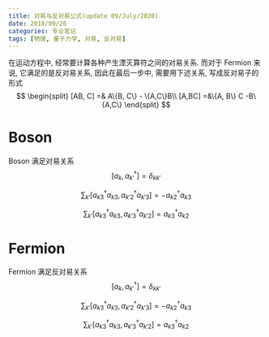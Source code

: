 ```yaml
---
title: 对易与反对易公式(update 09/July/2020)
date: 2018/09/26
categories: 专业笔记
tags: [物理, 量子力学, 对易, 反对易]
---
```


<!-- toc -->

<!-- more -->

在运动方程中, 经常要计算各种产生湮灭算符之间的对易关系. 而对于 Fermion 来说, 它满足的是反对易关系, 因此在最后一步中, 需要用下述关系, 写成反对易子的形式
$$
\begin{split}
[AB, C] =& A\{B, C\} - \{A,C\}B\\
[A,BC] =&\{A, B\} C -B\{A,C\} 
\end{split}
$$

# Boson

Boson 满足对易关系
$$
[a_k, a^{\dagger}_{k'}] = \delta_{kk'}
$$

$$
\sum_{k'}[a^{\dagger}_{k3}a_{k3},a^{\dagger}_{k'2}a_{k'3}] 
    = -a^{\dagger}_{k2}a_{k3}
$$

$$
\sum_{k'}[a^{\dagger}_{k3}a_{k3},a^{\dagger}_{k'3}a_{k'2}] 
    =  a^{\dagger}_{k3}a_{k2}
$$



# Fermion

Fermion 满足反对易关系
$$
[a_k, a^{\dagger}_{k'}] = \delta_{kk'}
$$

$$
\sum_{k'}[a^{\dagger}_{k3}a_{k3},a^{\dagger}_{k'2}a_{k'3}] 
    = -a^{\dagger}_{k2}a_{k3}
$$

$$
\sum_{k'}[a^{\dagger}_{k3}a_{k3},a^{\dagger}_{k'3}a_{k'2}] 
    =  a^{\dagger}_{k3}a_{k2}
$$